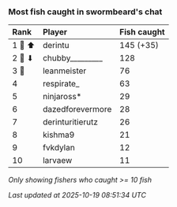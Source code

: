 ### Most fish caught in swormbeard's chat

| Rank   | Player           | Fish caught |
|:-------|:-----------------|:------------|
| 1 🥇 ⬆ | derintu          | 145 (+35)   |
| 2 🥈 ⬇ | chubby_________  | 128         |
| 3 🥉   | leanmeister      | 76          |
| 4      | respirate_       | 63          |
| 5      | ninjaross*       | 29          |
| 6      | dazedforevermore | 28          |
| 7      | derinturitierutz | 26          |
| 8      | kishma9          | 21          |
| 9      | fvkdylan         | 12          |
| 10     | larvaew          | 11          |

_Only showing fishers who caught >= 10 fish_

_Last updated at 2025-10-19 08:51:34 UTC_